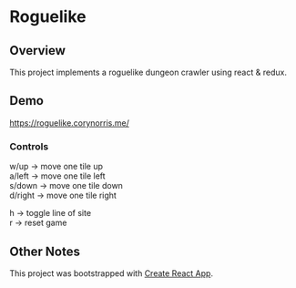 # Roguelike

## Overview
This project implements a roguelike dungeon crawler using react & redux.

## Demo
https://roguelike.corynorris.me/

### Controls
w/up -> move one tile up  
a/left -> move one tile left  
s/down -> move one tile down  
d/right -> move one tile right  

h -> toggle line of site  
r -> reset game  

## Other Notes
This project was bootstrapped with [Create React App](https://github.com/facebookincubator/create-react-app).

